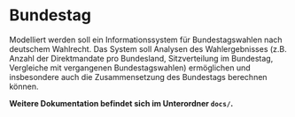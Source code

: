 Bundestag
=========

Modelliert werden soll ein Informationssystem für Bundestagswahlen nach deutschem Wahlrecht. Das System soll Analysen des Wahlergebnisses (z.B. Anzahl der Direktmandate pro Bundesland, Sitzverteilung im Bundestag, Vergleiche mit vergangenen Bundestagswahlen) ermöglichen und insbesondere auch die Zusammensetzung des Bundestags berechnen können.

**Weitere Dokumentation befindet sich im Unterordner `docs/`.**